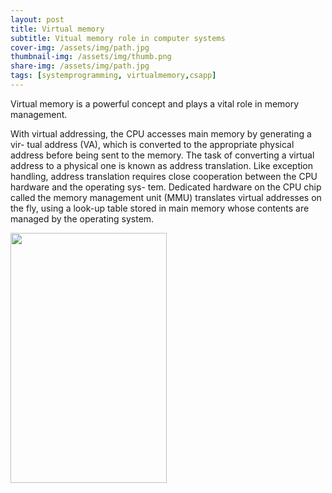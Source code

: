 ```yaml
---
layout: post
title: Virtual memory
subtitle: Vitual memory role in computer systems
cover-img: /assets/img/path.jpg
thumbnail-img: /assets/img/thumb.png
share-img: /assets/img/path.jpg
tags: [systemprogramming, virtualmemory,csapp]
---
```


Virtual memory is a powerful concept and plays a vital role in memory management. 

With virtual addressing, the CPU accesses main memory by generating a vir- tual address (VA), which is converted to the appropriate physical address before being sent to the memory. The task of converting a virtual address to a physical one is known as address translation. Like exception handling, address translation requires close cooperation between the CPU hardware and the operating sys- tem. Dedicated hardware on the CPU chip called the memory management unit (MMU) translates virtual addresses on the fly, using a look-up table stored in main memory whose contents are managed by the operating system.

<img src="http://bitsdemystified.github.io/assets/img/virtual-memory/cpu-vm-intro.png" width="250" height="400" align="center">
